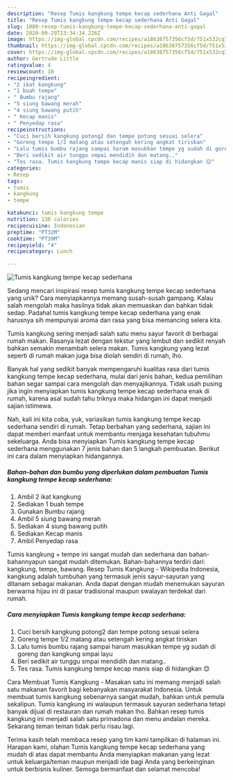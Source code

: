 ```yaml
---
description: "Resep Tumis kangkung tempe kecap sederhana Anti Gagal"
title: "Resep Tumis kangkung tempe kecap sederhana Anti Gagal"
slug: 1080-resep-tumis-kangkung-tempe-kecap-sederhana-anti-gagal
date: 2020-09-29T23:34:34.226Z
image: https://img-global.cpcdn.com/recipes/a18638757356cf5d/751x532cq70/tumis-kangkung-tempe-kecap-sederhana-foto-resep-utama.jpg
thumbnail: https://img-global.cpcdn.com/recipes/a18638757356cf5d/751x532cq70/tumis-kangkung-tempe-kecap-sederhana-foto-resep-utama.jpg
cover: https://img-global.cpcdn.com/recipes/a18638757356cf5d/751x532cq70/tumis-kangkung-tempe-kecap-sederhana-foto-resep-utama.jpg
author: Gertrude Little
ratingvalue: 4
reviewcount: 10
recipeingredient:
- "2 ikat kangkung"
- "1 buah tempe"
- " Bumbu rajang"
- "5 siung bawang merah"
- "4 siung bawang putih"
- " Kecap manis"
- " Penyedap rasa"
recipeinstructions:
- "Cuci bersih kangkung potong2 dan tempe potong sesuai selera"
- "Goreng tempe 1/2 matang atau setengah kering angkat tiriskan"
- "Lalu tumis bumbu rajang sampai harum masukkan tempe yg sudah di goreng dan kangkung smpai layu"
- "Beri sedikit air tunggu smpai mendidih dan matang.."
- "Tes rasa. Tumis kangkung tempe kecap manis siap di hidangkan 😊"
categories:
- Resep
tags:
- tumis
- kangkung
- tempe

katakunci: tumis kangkung tempe 
nutrition: 238 calories
recipecuisine: Indonesian
preptime: "PT32M"
cooktime: "PT39M"
recipeyield: "4"
recipecategory: Lunch

---
```



![Tumis kangkung tempe kecap sederhana](https://img-global.cpcdn.com/recipes/a18638757356cf5d/751x532cq70/tumis-kangkung-tempe-kecap-sederhana-foto-resep-utama.jpg)

Sedang mencari inspirasi resep tumis kangkung tempe kecap sederhana yang unik? Cara menyiapkannya memang susah-susah gampang. Kalau salah mengolah maka hasilnya tidak akan memuaskan dan bahkan tidak sedap. Padahal tumis kangkung tempe kecap sederhana yang enak harusnya sih mempunyai aroma dan rasa yang bisa memancing selera kita.

Tumis kangkung sering menjadi salah satu menu sayur favorit di berbagai rumah makan. Rasanya lezat dengan tekstur yang lembut dan sedikit renyah bahkan semakin menambah selera makan. Tumis kangkung yang lezat seperti di rumah makan juga bisa diolah sendiri di rumah, lho.

Banyak hal yang sedikit banyak mempengaruhi kualitas rasa dari tumis kangkung tempe kecap sederhana, mulai dari jenis bahan, kedua pemilihan bahan segar sampai cara mengolah dan menyajikannya. Tidak usah pusing jika ingin menyiapkan tumis kangkung tempe kecap sederhana enak di rumah, karena asal sudah tahu triknya maka hidangan ini dapat menjadi sajian istimewa.


Nah, kali ini kita coba, yuk, variasikan tumis kangkung tempe kecap sederhana sendiri di rumah. Tetap berbahan yang sederhana, sajian ini dapat memberi manfaat untuk membantu menjaga kesehatan tubuhmu sekeluarga. Anda bisa menyiapkan Tumis kangkung tempe kecap sederhana menggunakan 7 jenis bahan dan 5 langkah pembuatan. Berikut ini cara dalam menyiapkan hidangannya.

<!--inarticleads1-->

##### Bahan-bahan dan bumbu yang diperlukan dalam pembuatan Tumis kangkung tempe kecap sederhana:

1. Ambil 2 ikat kangkung
1. Sediakan 1 buah tempe
1. Gunakan  Bumbu rajang
1. Ambil 5 siung bawang merah
1. Sediakan 4 siung bawang putih
1. Sediakan  Kecap manis
1. Ambil  Penyedap rasa


Tumis kangkung + tempe ini sangat mudah dan sederhana dan bahan-bahannyapun sangat mudah ditemukan. Bahan-bahannya terdiri dari: kangkung, tempe, bawang. Resep Tumis Kangkung - Wikipedia Indonesia, kangkung adalah tumbuhan yang termasuk jenis sayur-sayuran yang ditanam sebagai makanan. Anda dapat dengan mudah menemukan sayuran berwarna hijau ini di pasar tradisional maupun swalayan terdekat dari rumah. 

<!--inarticleads2-->

##### Cara menyiapkan Tumis kangkung tempe kecap sederhana:

1. Cuci bersih kangkung potong2 dan tempe potong sesuai selera
1. Goreng tempe 1/2 matang atau setengah kering angkat tiriskan
1. Lalu tumis bumbu rajang sampai harum masukkan tempe yg sudah di goreng dan kangkung smpai layu
1. Beri sedikit air tunggu smpai mendidih dan matang..
1. Tes rasa. Tumis kangkung tempe kecap manis siap di hidangkan 😊


Cara Membuat Tumis Kangkung - Masakan satu ini memang menjadi salah satu makanan favorit bagi kebanyakan masyarakat Indonesia. Untuk membuat tumis kangkung sebenarnya sangat mudah, bahkan untuk pemula sekalipun. Tumis kangkung ini walaupun termasuk sayuran sederhana tetapi banyak dijual di restauran dan rumah makan lho. Bahkan resep tumis kangkung ini menjadi salah satu primadona dan menu andalan mereka. Sekarang teman teman tidak perlu risau lagi. 

Terima kasih telah membaca resep yang tim kami tampilkan di halaman ini. Harapan kami, olahan Tumis kangkung tempe kecap sederhana yang mudah di atas dapat membantu Anda menyiapkan makanan yang lezat untuk keluarga/teman maupun menjadi ide bagi Anda yang berkeinginan untuk berbisnis kuliner. Semoga bermanfaat dan selamat mencoba!

